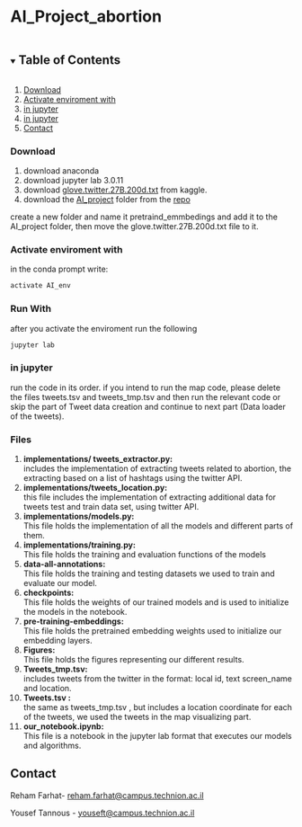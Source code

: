 # AI_Project_abortion

<!-- TABLE OF CONTENTS -->
<details open="open">
  <summary><h2 style="display: inline-block">Table of Contents</h2></summary>
  <ol>
    <li><a href="#Download">Download</a></li>
    <li><a href="#Activate-enviroment-with">Activate enviroment with</a></li>
    <li><a href="#in-jupyter">in jupyter</a></li>
    <li><a href="#Files">in jupyter</a></li>
    <li><a href="#contact">Contact</a></li>
  </ol>
</details>

### Download
1.  download anaconda 
2.  download jupyter lab 3.0.11
3.  download [glove.twitter.27B.200d.txt](https://www.kaggle.com/fullmetal26/glovetwitter27b100dtxt/activity) from kaggle.
4.  download the [AI_project](https://github.com/RehamFarhat/AI_Project_abortion/tree/main/AI_project) folder from the [repo](https://github.com/RehamFarhat/AI_Project_abortion)

create a new folder and name it pretraind_emmbedings and add it to the AI_project folder, then move the glove.twitter.27B.200d.txt file to it.


### Activate enviroment with
in the conda prompt write:
```sh
activate AI_env
   ```
   
### Run With
after you activate the enviroment run the following 
```sh
jupyter lab
   ```

### in jupyter
run the code in its order.
if you intend to run the map code, please delete the files tweets.tsv and tweets_tmp.tsv and then run the relevant code or skip the part of Tweet data creation and continue to next part (Data loader of the tweets).

### Files
1.  **implementations/ tweets_extractor.py:**<br /> includes the implementation of
extracting tweets related to abortion, the extracting based on a list of hashtags
using the twitter API.
2. **implementations/tweets_location.py:**<br /> this file includes the implementation of
extracting additional data for tweets test and train data set, using twitter API.
3. **implementations/models.py:**<br />
This file holds the implementation of all the models and different parts of them.
4.  **implementations/training.py:**<br />
This file holds the training and evaluation functions of the models
5.  **data-all-annotations:**<br />
This file holds the training and testing datasets we used to train and evaluate our
model.
6. **checkpoints:**<br />
This file holds the weights of our trained models and is used to initialize the
models in the notebook.
7. **pre-training-embeddings:**<br />
This file holds the pretrained embedding weights used to initialize our
embedding layers.
8. **Figures:**<br />
This file holds the figures representing our different results.
9. **Tweets_tmp.tsv:**<br /> includes tweets from the twitter in the format: local id, text
screen_name and location. 
10. **Tweets.tsv :**<br /> the same as tweets_tmp.tsv , but includes a location coordinate for
each of the tweets, we used the tweets in the map visualizing part.
11. **our_notebook.ipynb:**<br />
This file is a notebook in the jupyter lab format that executes our models and
algorithms.
<!-- CONTACT -->
## Contact

Reham Farhat- reham.farhat@campus.technion.ac.il

Yousef Tannous - youseft@campus.technion.ac.il
